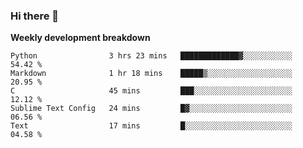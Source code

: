 ### Hi there 👋


**Weekly development breakdown**

<!--START_SECTION:waka-->
```text
Python                3 hrs 23 mins   █████████████▓░░░░░░░░░░░   54.42 % 
Markdown              1 hr 18 mins    █████▒░░░░░░░░░░░░░░░░░░░   20.95 % 
C                     45 mins         ███░░░░░░░░░░░░░░░░░░░░░░   12.12 % 
Sublime Text Config   24 mins         █▓░░░░░░░░░░░░░░░░░░░░░░░   06.56 % 
Text                  17 mins         █░░░░░░░░░░░░░░░░░░░░░░░░   04.58 % 
```
<!--END_SECTION:waka-->
